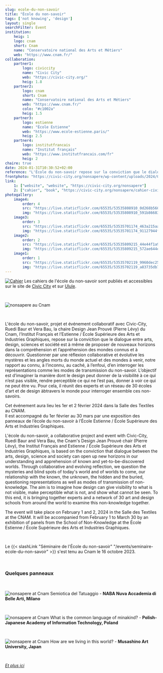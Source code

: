 ```yaml
---
slug: ecole-du-non-savoir
title: "École du non-savoir"
tags: ['not knowing', 'design']
layout: single
searchFilter: Event
institution:
    heig: 1
    logo: cnam
    short: Cnam
    name: "Conservatoire national des Arts et Métiers"
    web: "https://www.cnam.fr/"
collaboration:
    partner1:
        logo: civiccity
        name: "Civic City"
        web: "https://civic-city.org/"
        heig: 1.8
    partner2:
        logo: cnam
        short: Cnam
        name: "Conservatoire national des Arts et Métiers"
        web: "https://www.cnam.fr/"
        colo: "#c1002a"
        heig: 1.5
    partner3:
        logo: estienne
        name: "École Estienne"
        web: "https://www.ecole-estienne.paris/"
        heig: 2.5
    partner4:
        logo: institutfrancais
        name: "Institut français"
        web: "https://www.institutfrancais.com/fr"
        heig: 2
chaire: true
date: 2024-01-31T10:30:52+02:00
reference: "L'École du non-savoir repose sur la conviction que le dialogue entre arts, design, sciences et société est à même de proposer de nouveaux horizons dans la compréhension et l’appréhension des mondes connus et à découvrir."
frontphoto: "https://civic-city.org/nonsapere/wp-content/uploads/2024/01/post-HOME-ESTIENNE5.jpg"
link:
    1: ["website", "website", "https://civic-city.org/nonsapere"]
    2: ["cahier", "book", "https://civic-city.org/nonsapere/cahier-civic-city-3"]
photogallery:
    image4:
        order: 4
        src: "https://live.staticflickr.com/65535/53535808910_0d268b560d_n.jpg"
        img: "https://live.staticflickr.com/65535/53535808910_591b866830_h.jpg"
    image3:
        order: 3
        src: "https://live.staticflickr.com/65535/53535701174_463a215aa6_n.jpg"
        img: "https://live.staticflickr.com/65535/53535701174_91127944f1_h.jpg"
    image2:
        order: 2
        src: "https://live.staticflickr.com/65535/53535809215_44e44f1a97_n.jpg"
        img: "https://live.staticflickr.com/65535/53535809215_572ae644ec_h.jpg"
    image1:
        order: 1
        src: "https://live.staticflickr.com/65535/53535702119_9960dec251_n.jpg"
        img: "https://live.staticflickr.com/65535/53535702119_a83735db72_h.jpg"
---
```


[![Cahier](https://s3-eu-west-1.amazonaws.com/com.ulule.media/presales/2/3/5/1/8/1/181532/cahier-2.ByMQDN0o59.jpg "Cahier de l'école du non-savoir")](https://civic-city.org/nonsapere/cahier-civic-city-3/)
Les cahiers de l'école du non-savoir sont publiés et accessibles sur le site de [Civic City](https://civic-city.org/nonsapere/cahier-civic-city-3/) et sur [Ulule](https://fr.ulule.com/civic-city/).

&nbsp;

![nonsapere au Cnam](https://civic-city.org/nonsapere/wp-content/uploads/2024/01/post-HOME-ESTIENNE5.jpg "Poster pour la session au Cnam")

&nbsp;

L'école du non-savoir, projet et événement collaboratif avec Civic-City, Ruedi Baur et Vera Bau, la chaire Design Jean Prouvé (Pierre Lévy) du Cnam, l’Institut Français et l’Estienne / École Supérieure des Arts et Industries Graphiques, repose sur la conviction que le dialogue entre arts, design, sciences et société est à même de proposer de nouveaux horizons dans la compréhension et l’appréhension des mondes connus et à découvrir.
Questionner par une réflexion collaborative et évolutive les mystères et les angles morts du monde actuel et des mondes à venir, notre rapport au connu, à l’inconnu, au caché, à l’enfoui, d’en interroger les représentations comme les modes de transmission du non-savoir.
L’objectif est d’imaginer la manière dont le design peut donner de la visibilité à ce qui n’est pas visible, rendre perceptible ce qui ne l’est pas, donner à voir ce qui ne peut être vu. Pour cela, il réunit des experts et un réseau de 30 écoles d’art et de design àbtravers le monde pour interroger ensemble ces non-savoirs.

Cet événement aura lieu les 1er et 2 février 2024 dans la Salle des Textiles au CNAM.  
Il est accompagné du 1er février au 30 mars par une exposition des panneaux de l’école du non-savoir à l’École Estienne / École Supérieure des Arts et Industries Graphiques.

L'école du non-savoir, a collaborative project and event with Civic-City, Ruedi Baur and Vera Bau, the Cnam's Design Jean Prouvé chair (Pierre Lévy), the Institut Français and Estienne / École Supérieure des Arts et Industries Graphiques, is based on the conviction that dialogue between the arts, design, science and society can open up new horizons in our understanding and apprehension of known and yet-to-be-discovered worlds.
Through collaborative and evolving reflection, we question the mysteries and blind spots of today's world and of worlds to come, our relationship with the known, the unknown, the hidden and the buried, questioning representations as well as modes of transmission of non-knowledge.
The aim is to imagine how design can give visibility to what is not visible, make perceptible what is not, and show what cannot be seen. To this end, it is bringing together experts and a network of 30 art and design schools from around the world to examine this non-knowledge together.

The event will take place on February 1 and 2, 2024 in the Salle des Textiles at the CNAM.
It will be accompanied from February 1 to March 30 by an exhibition of panels from the School of Non-Knowledge at the École Estienne / École Supérieure des Arts et Industries Graphiques.

&nbsp;

Le {{< slashLink "Séminaire de l'École du non-savoir" "/events/seminaire-ecole-du-non-savoir" >}} s'est tenu au Cnam le 16 octobre 2023.

&nbsp;

### Quelques panneaux

&nbsp;

![nonsapere at Cnam](https://civic-city.org/nonsapere/wp-content/uploads/2023/03/NABA_Milano_Seite_03-piccola.jpg "Poster for the Cnam session")
Semiotica del Tatuaggio - **NABA Nuva Accademia di Belle Arti, Milano**

&nbsp;

![nonsapere at Cnam](https://civic-city.org/nonsapere/wp-content/uploads/2023/03/Final-Humalingua-scaled.jpg "Poster for the Cnam session")
What is the common language of minakind? - **Polish-Japanese Academy of Information Technology, Poland**

&nbsp;

![nonsapere at Cnam](https://civic-city.org/nonsapere/wp-content/uploads/2024/08/TOKYO-1-copia-1-scaled.jpg "Poster for the Cnam session")
How are we living in this world? - **Musashino Art University, Japan**

&nbsp;

[*Et plus ici*](https://civic-city.org/nonsapere/topics-2/)